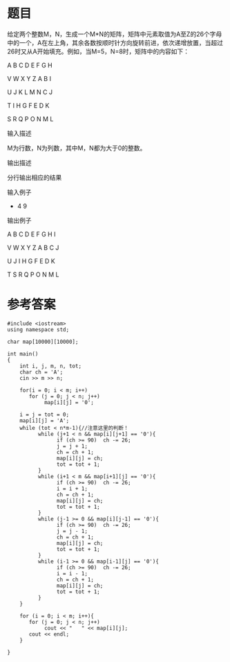 # 题目
给定两个整数M，N，生成一个M*N的矩阵，矩阵中元素取值为A至Z的26个字母中的一个，A在左上角，其余各数按顺时针方向旋转前进，依次递增放置，当超过26时又从A开始填充。例如，当M=5，N=8时，矩阵中的内容如下：

   A   B   C   D   E   F   G   H 

   V   W   X   Y   Z   A   B   I

   U   J   K   L   M   N   C   J

   T   I   H   G   F   E   D   K

   S   R   Q   P   O   N   M   L
   
输入描述

M为行数，N为列数，其中M，N都为大于0的整数。

输出描述

分行输出相应的结果

输入例子

* 4 9

输出例子

   A   B   C   D   E   F   G   H   I
   
   V   W   X   Y   Z   A   B   C   J
   
   U   J   I   H   G   F   E   D   K
   
   T   S   R   Q   P   O   N   M   L
# 参考答案
    #include <iostream>
    using namespace std;

    char map[10000][10000];

    int main()
    {
        int i, j, m, n, tot;
        char ch = 'A';
        cin >> m >> n;

        for(i = 0; i < m; i++)
           for (j = 0; j < n; j++)
                map[i][j] = '0';

        i = j = tot = 0;
        map[i][j] = 'A';
        while (tot < n*m-1){//注意这里的判断！ 
              while (j+1 < n && map[i][j+1] == '0'){
                    if (ch >= 90)  ch -= 26;
                    j = j + 1;
                    ch = ch + 1;
                    map[i][j] = ch;
                    tot = tot + 1;
              }
              while (i+1 < m && map[i+1][j] == '0'){
                    if (ch >= 90)  ch -= 26;
                    i = i + 1;
                    ch = ch + 1;
                    map[i][j] = ch;
                    tot = tot + 1;
              }
              while (j-1 >= 0 && map[i][j-1] == '0'){
                    if (ch >= 90)  ch -= 26;
                    j = j - 1;
                    ch = ch + 1;
                    map[i][j] = ch;
                    tot = tot + 1;
              }
              while (i-1 >= 0 && map[i-1][j] == '0'){
                    if (ch >= 90)  ch -= 26;
                    i = i - 1;
                    ch = ch + 1;
                    map[i][j] = ch;
                    tot = tot + 1;
              }
        }

        for (i = 0; i < m; i++){
           for (j = 0; j < n; j++)
                cout << "   " << map[i][j];
           cout << endl;
        }

    }

